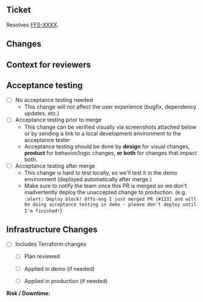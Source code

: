 <!-- ---------------------------------------------------------------------------
Some examples of good, understandable PR titles:

FFS-1111: Fix missing translation on /entry page
FFS-2222: Implement invitation reminder emails

(The title of the pull request will be used in the eventual deploy log - so it's helpful to format the title to be understandable by other disciplines if possible.)
--------------------------------------------------------------------------- -->
## Ticket

Resolves [FFS-XXXX](https://jiraent.cms.gov/browse/FFS-XXXX).


## Changes
<!-- What was added, updated, or removed in this PR. -->


## Context for reviewers
<!-- Anything you'd like other engineers on the team to know. -->


## Acceptance testing
<!-- Check one: -->

- [ ] No acceptance testing needed
  * This change will not affect the user experience (bugfix, dependency updates, etc.)
- [ ] Acceptance testing prior to merge
  * This change can be verified visually via screenshots attached below or by sending a link to a local development environment to the acceptance tester
  * Acceptance testing should be done by **design** for visual changes, **product** for behavior/logic changes, **or both** for changes that impact both.
- [ ] Acceptance testing after merge
  * This change is hard to test locally, so we'll test it in the demo environment (deployed automatically after merge.)
  * Make sure to notify the team once this PR is merged so we don't inadvertently deploy the unaccepted change to production. (e.g. `:alert: Deploy block! @ffs-eng I just merged PR [#123] and will be doing acceptance testing in demo - please don't deploy until I'm finished!`)

## Infrastructure Changes
<!-- If this PR includes Terraform changes, please provide relevant info -->

- [ ] Includes Terraform changes

  - [ ] Plan reviewed

  - [ ] Applied in demo (if needed)

  - [ ] Applied in production (if needed)

**Risk / Downtime:**
<!-- Note any potential downtime, service interruption, or rollback needs -->
